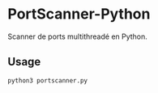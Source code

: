 # PortScanner-Python

Scanner de ports multithreadé en Python.

## Usage

```bash
python3 portscanner.py
